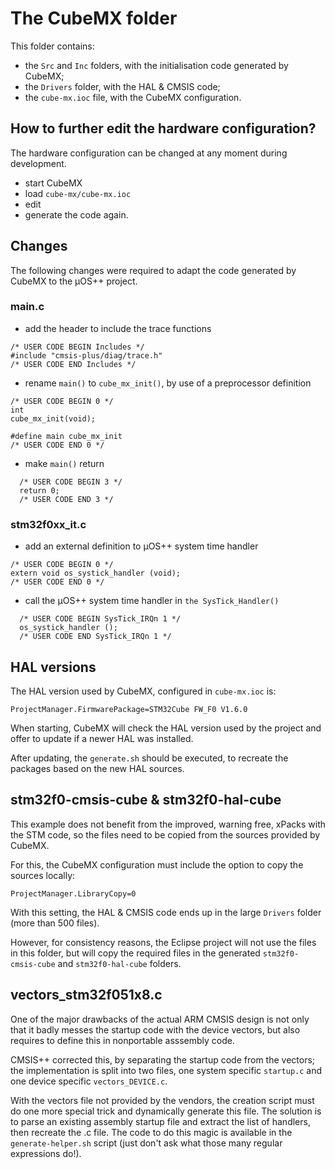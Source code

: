 # The CubeMX folder

This folder contains:

- the `Src` and `Inc` folders, with the initialisation code generated by CubeMX;
- the `Drivers` folder, with the HAL & CMSIS code;
- the `cube-mx.ioc` file, with the CubeMX configuration.

## How to further edit the hardware configuration?

The hardware configuration can be changed at any moment during development.

- start CubeMX
- load `cube-mx/cube-mx.ioc`
- edit
- generate the code again.

## Changes

The following changes were required to adapt the code generated by CubeMX to the µOS++ project.

### main.c

- add the header to include the trace functions
```
/* USER CODE BEGIN Includes */
#include "cmsis-plus/diag/trace.h"
/* USER CODE END Includes */
```
- rename `main()` to `cube_mx_init()`, by use of a preprocessor definition
```
/* USER CODE BEGIN 0 */
int
cube_mx_init(void);

#define main cube_mx_init
/* USER CODE END 0 */
```
- make `main()` return
```
  /* USER CODE BEGIN 3 */
  return 0;
  /* USER CODE END 3 */
```

### stm32f0xx_it.c

- add an external definition to µOS++ system time handler
```
/* USER CODE BEGIN 0 */
extern void os_systick_handler (void);
/* USER CODE END 0 */
```
- call the µOS++ system time handler in `the SysTick_Handler()`
```
  /* USER CODE BEGIN SysTick_IRQn 1 */
  os_systick_handler ();
  /* USER CODE END SysTick_IRQn 1 */
```

## HAL versions

The HAL version used by CubeMX, configured in `cube-mx.ioc` is:

```
ProjectManager.FirmwarePackage=STM32Cube FW_F0 V1.6.0
```

When starting, CubeMX will check the HAL version used by the project and offer to update if a newer HAL was installed.

After updating, the `generate.sh` should be executed, to recreate the packages based on the new HAL sources.

## stm32f0-cmsis-cube & stm32f0-hal-cube

This example does not benefit from the improved, warning free, xPacks with the STM code, so the files need to be copied from the sources provided by CubeMX.

For this, the CubeMX configuration must include the option to copy the sources locally:

```
ProjectManager.LibraryCopy=0
```

With this setting, the HAL & CMSIS code ends up in the large `Drivers` folder (more than 500 files).

However, for consistency reasons, the Eclipse project will not use the files in this folder, but will copy the required files in the generated `stm32f0-cmsis-cube` and `stm32f0-hal-cube` folders.

## vectors_stm32f051x8.c

One of the major drawbacks of the actual ARM CMSIS design is not only that it badly messes the startup code with the device vectors, but also requires to define this in nonportable asssembly code.

CMSIS++ corrected this, by separating the startup code from the vectors; the implementation is split into two files, one system specific `startup.c` and one device specific `vectors_DEVICE.c`.

With the vectors file not provided by the vendors, the creation script must do one more special trick and dynamically generate this file. The solution is to parse an existing assembly startup file and extract the list of handlers, then recreate the .c file. The code to do this magic is available in the `generate-helper.sh` script (just don't ask what those many regular expressions do!).
